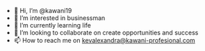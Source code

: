 - 👋 Hi, I’m @kawani19
- 👀 I’m interested in businessman
- 🌱 I’m currently learning life  
- 💞️ I’m looking to collaborate on create opportunities and success
- 📫 How to reach me on kevalexandra@kawani-profesional.com

<!---
kawani19/kawani19 is a ✨ special ✨ repository because its `README.md` (this file) appears on your GitHub profile.
You can click the Preview link to take a look at your changes.
--->
